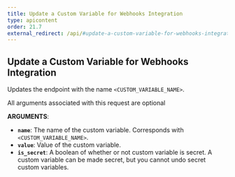 ```yaml
---
title: Update a Custom Variable for Webhooks Integration
type: apicontent
order: 21.7
external_redirect: /api/#update-a-custom-variable-for-webhooks-integration
---
```


## Update a Custom Variable for Webhooks Integration

Updates the endpoint with the name `<CUSTOM_VARIABLE_NAME>`.

All arguments associated with this request are optional

**ARGUMENTS**:

-   **`name`**: The name of the custom variable. Corresponds with `<CUSTOM_VARIABLE_NAME>`.
-   **`value`**: Value of the custom variable.
-   **`is_secret`**: A boolean of whether or not custom variable is secret. A custom variable can be made secret, but you cannot undo secret custom variables.
